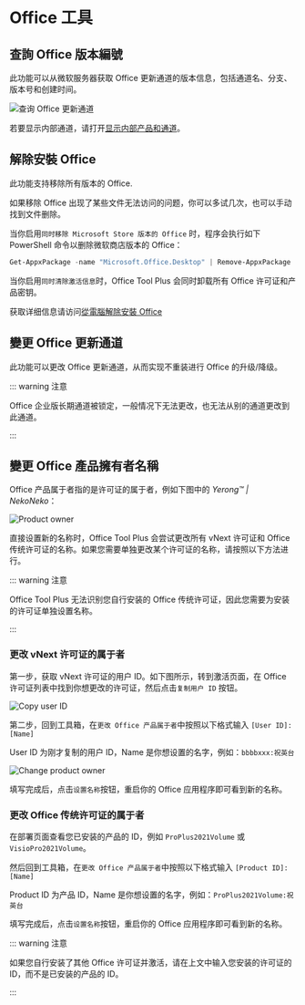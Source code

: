 # Office 工具

## 查詢 Office 版本編號

此功能可以从微软服务器获取 Office 更新通道的版本信息，包括通道名、分支、版本号和创建时间。

![查询 Office 更新通道](/images/zh-tw/toolbox/query-office-update-channel.png)

若要显示内部通道，请打开[显示内部产品和通道](/zh-tw/settings/README.md#显示内部产品和通道)。

## 解除安裝 Office

此功能支持移除所有版本的 Office.

如果移除 Office 出现了某些文件无法访问的问题，你可以多试几次，也可以手动找到文件删除。

当你启用`同时移除 Microsoft Store 版本的 Office` 时，程序会执行如下 PowerShell 命令以删除微软商店版本的 Office：

``` powershell
Get-AppxPackage -name "Microsoft.Office.Desktop" | Remove-AppxPackage
```

当你启用`同时清除激活信息`时，Office Tool Plus 会同时卸载所有 Office 许可证和产品密钥。

获取详细信息请访问[從電腦解除安裝 Office](https://support.microsoft.com/zh-tw/office/從電腦解除安裝-office-9dd49b83-264a-477a-8fcc-2fdf5dbf61d8)

## 變更 Office 更新通道

此功能可以更改 Office 更新通道，从而实现不重装进行 Office 的升级/降级。

::: warning 注意

Office 企业版长期通道被锁定，一般情况下无法更改，也无法从别的通道更改到此通道。

:::

## 變更 Office 產品擁有者名稱

Office 产品属于者指的是许可证的属于者，例如下图中的 *Yerong™ | NekoNeko*：

![Product owner](/images/zh-tw/product-owner.png)

直接设置新的名称时，Office Tool Plus 会尝试更改所有 vNext 许可证和 Office 传统许可证的名称。如果您需要单独更改某个许可证的名称，请按照以下方法进行。

::: warning 注意

Office Tool Plus 无法识别您自行安装的 Office 传统许可证，因此您需要为安装的许可证单独设置名称。

:::

### 更改 vNext 许可证的属于者

第一步，获取 vNext 许可证的用户 ID。如下图所示，转到激活页面，在 Office 许可证列表中找到你想更改的许可证，然后点击`复制用户 ID` 按钮。

![Copy user ID](/images/zh-tw/activation/check-vNext-license.png)

第二步，回到工具箱，在`更改 Office 产品属于者`中按照以下格式输入 `[User ID]:[Name]`

User ID 为刚才复制的用户 ID，Name 是你想设置的名字，例如：`bbbbxxx:祝英台`

![Change product owner](/images/zh-tw/toolbox/change-license-owner.png)

填写完成后，点击`设置名称`按钮，重启你的 Office 应用程序即可看到新的名称。

### 更改 Office 传统许可证的属于者

在部署页面查看您已安装的产品的 ID，例如 `ProPlus2021Volume` 或 `VisioPro2021Volume`。

然后回到工具箱，在`更改 Office 产品属于者`中按照以下格式输入 `[Product ID]:[Name]`

Product ID 为产品 ID，Name 是你想设置的名字，例如：`ProPlus2021Volume:祝英台`

填写完成后，点击`设置名称`按钮，重启你的 Office 应用程序即可看到新的名称。

::: warning 注意

如果您自行安装了其他 Office 许可证并激活，请在上文中输入您安装的许可证的 ID，而不是已安装的产品的 ID。

:::
